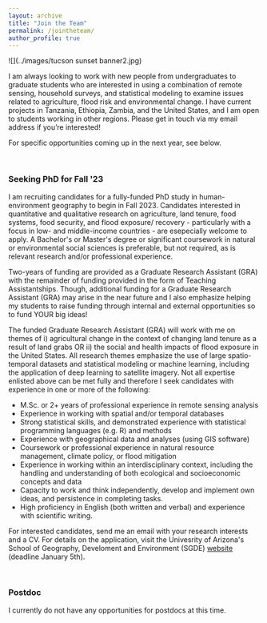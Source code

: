 ```yaml
---
layout: archive
title: "Join the Team"
permalink: /jointheteam/
author_profile: true
---
```


![](../images/tucson sunset banner2.jpg)

I am always looking to work with new people from undergraduates to graduate students who are interested in using a combination of remote sensing, household surveys, and statistical modeling to examine issues related to agriculture, flood risk and environmental change. I have current projects in Tanzania, Ethiopia, Zambia, and the United States, and I am open to students working in other regions. Please get in touch via my email address if you’re interested!

For specific opportunities coming up in the next year, see below. 

<br/>

### Seeking PhD for Fall '23

I am recruiting candidates for a fully-funded PhD study in human-environment geography to begin in Fall 2023. Candidates interested in quantitative and qualitative research on agriculture, land tenure, food systems, food security, and flood exposure/ recovery - particularly with a focus in low- and middle-income countries - are esepecially welcome to apply. A Bachelor's or Master's degree or significant coursework in natural or environmental social sciences is preferable, but not required, as is relevant research and/or professional experience.

Two-years of funding are provided as a Graduate Research Assistant (GRA) with the remainder of funding provided in the form of Teaching Assistantships. Though, additional funding for a Graduate Research Assistant (GRA) may arise in the near future and I also emphasize helping my students to raise funding through internal and external opportunities so to fund YOUR big ideas!

The funded Graduate Research Assistant (GRA) will work with me on themes of i) agricultural change in the context of changing land tenure as a result of land grabs OR ii) the social and health impacts of flood exposure in the United States. All research themes emphasize the use of large spatio-temporal datasets and statistical modeling or machine learning, including the application of deep learning to satellite imagery. Not all expertise enlisted above can be met fully and therefore I seek candidates with experience in one or more of the following:

- M.Sc. or 2+ years of professional experience in remote sensing analysis
- Experience in working with spatial and/or temporal databases
- Strong statistical skills, and demonstrated experience with statistical programming languages (e.g. R) and methods 
- Experience with geographical data and analyses (using GIS software)
- Coursework or professional experience in natural resource management, climate policy, or flood mitigation
- Experience in working within an interdisciplinary context, including the handling and understanding of both ecological and socioeconomic concepts and data
- Capacity to work and think independently, develop and implement own ideas, and persistence in completing tasks.
- High proficiency in English (both written and verbal) and experience with scientific writing.

For interested candidates, send me an email with your research interests and a CV. For details on the application, visit the Univesrity of Arizona's School of Geography, Develoment and Environment (SGDE) [website](https://geography.arizona.edu/maphd-program/apply) (deadline January 5th).

<br/>

### Postdoc 
I currently do not have any opportunities for postdocs at this time.
